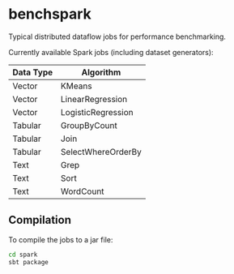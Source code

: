 # benchspark

Typical distributed dataflow jobs for performance benchmarking.

Currently available Spark jobs (including dataset generators):

| Data Type |  Algorithm
| --- | ---
| Vector | KMeans |
| Vector | LinearRegression |
| Vector | LogisticRegression |
| Tabular | GroupByCount |
| Tabular | Join | Spark |
| Tabular | SelectWhereOrderBy |
| Text | Grep |
| Text | Sort |
| Text | WordCount |

## Compilation

To compile the jobs to a jar file:

```bash
cd spark
sbt package
```

